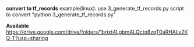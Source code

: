 **convert to tf_records**
example(linux): use 3_generate_tf_records.py script to convert "python 3_generate_tf_records.py"

**Available**
https://drive.google.com/drive/folders/1brixt4LgbmALQctq8zqT0aRHALv2KQ-T?usp=sharing